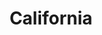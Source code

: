 ---
title: "California"
hashtag: "california"
tags:
  - State
  - States I have lived in
  - States I have visited
  - United States
---